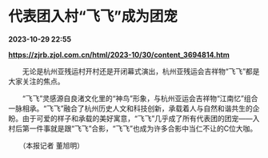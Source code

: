 # 代表团入村“飞飞”成为团宠

**2023-10-29 22:55**

**https://zjrb.zjol.com.cn/html/2023-10/30/content_3694814.htm**

　　无论是杭州亚残运村开村还是开闭幕式演出，杭州亚残运会吉祥物“飞飞”都是大家关注的焦点。

　　“飞飞”灵感源自良渚文化里的“神鸟”形象，与杭州亚运会吉祥物“江南忆”组合一脉相承。“飞飞”融合了杭州历史人文和科技创新，承载着人与自然和谐共生的企盼。由于可爱的样子和承载的美好寓意，“飞飞”几乎成了所有代表团的团宠——入村后第一件事就是跟“飞飞”合影，“飞飞”也成为许多合影中当仁不让的C位大咖。

　　（本报记者 董旭明）